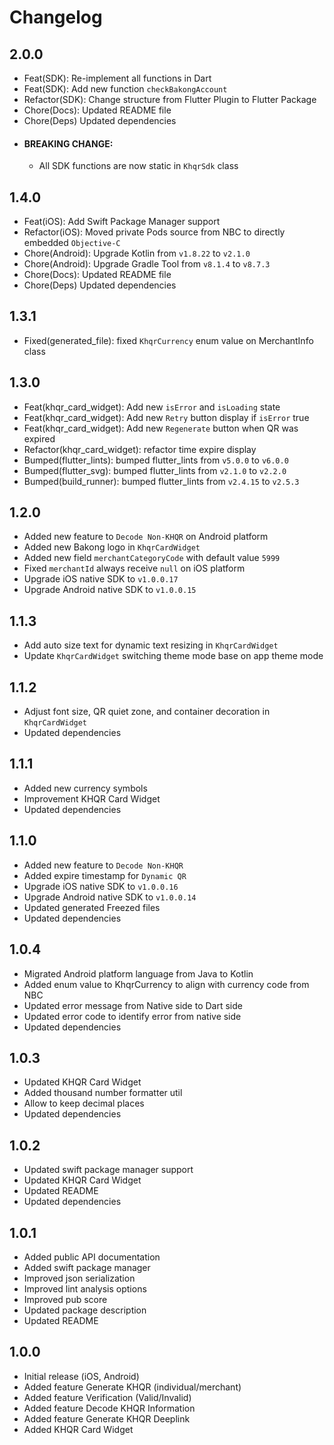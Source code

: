 # Changelog

## 2.0.0
- Feat(SDK): Re-implement all functions in Dart
- Feat(SDK): Add new function `checkBakongAccount`
- Refactor(SDK): Change structure from Flutter Plugin to Flutter Package
- Chore(Docs): Updated README file
- Chore(Deps) Updated dependencies
- #### BREAKING CHANGE:
  - All SDK functions are now static in `KhqrSdk` class

## 1.4.0
- Feat(iOS): Add Swift Package Manager support
- Refactor(iOS): Moved private Pods source from NBC to directly embedded `Objective-C`
- Chore(Android): Upgrade Kotlin from `v1.8.22` to `v2.1.0`
- Chore(Android): Upgrade Gradle Tool from `v8.1.4` to `v8.7.3`
- Chore(Docs): Updated README file
- Chore(Deps) Updated dependencies

## 1.3.1
- Fixed(generated_file): fixed `KhqrCurrency` enum value on MerchantInfo class

## 1.3.0
- Feat(khqr_card_widget): Add new `isError` and `isLoading` state
- Feat(khqr_card_widget): Add new `Retry` button display if `isError` true
- Feat(khqr_card_widget): Add new `Regenerate` button when QR was expired
- Refactor(khqr_card_widget): refactor time expire display
- Bumped(flutter_lints): bumped flutter_lints from `v5.0.0` to `v6.0.0`
- Bumped(flutter_svg): bumped flutter_lints from `v2.1.0` to `v2.2.0`
- Bumped(build_runner): bumped flutter_lints from `v2.4.15` to `v2.5.3`

## 1.2.0
- Added new feature to `Decode Non-KHQR` on Android platform
- Added new Bakong logo in `KhqrCardWidget`
- Added new field `merchantCategoryCode` with default value `5999`
- Fixed `merchantId` always receive `null` on iOS platform
- Upgrade iOS native SDK to `v1.0.0.17`
- Upgrade Android native SDK to `v1.0.0.15`

## 1.1.3
- Add auto size text for dynamic text resizing in `KhqrCardWidget`
- Update `KhqrCardWidget` switching theme mode base on app theme mode

## 1.1.2
- Adjust font size, QR quiet zone, and container decoration in `KhqrCardWidget`
- Updated dependencies

## 1.1.1
- Added new currency symbols
- Improvement KHQR Card Widget
- Updated dependencies

## 1.1.0
- Added new feature to `Decode Non-KHQR`
- Added expire timestamp for `Dynamic QR`
- Upgrade iOS native SDK to `v1.0.0.16`
- Upgrade Android native SDK to `v1.0.0.14`
- Updated generated Freezed files
- Updated dependencies

## 1.0.4
- Migrated Android platform language from Java to Kotlin
- Added enum value to KhqrCurrency to align with currency code from NBC
- Updated error message from Native side to Dart side
- Updated error code to identify error from native side
- Updated dependencies

## 1.0.3
- Updated KHQR Card Widget
- Added thousand number formatter util
- Allow to keep decimal places
- Updated dependencies

## 1.0.2
- Updated swift package manager support
- Updated KHQR Card Widget
- Updated README
- Updated dependencies

## 1.0.1
- Added public API documentation
- Added swift package manager
- Improved json serialization
- Improved lint analysis options
- Improved pub score
- Updated package description
- Updated README

## 1.0.0
- Initial release (iOS, Android)
- Added feature Generate KHQR (individual/merchant)
- Added feature Verification (Valid/Invalid)
- Added feature Decode KHQR Information
- Added feature Generate KHQR Deeplink
- Added KHQR Card Widget